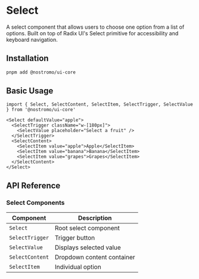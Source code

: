 # Select

A select component that allows users to choose one option from a list of options. Built on top of Radix UI's Select primitive for accessibility and keyboard navigation.

## Installation

```bash
pnpm add @nostromo/ui-core
```

## Basic Usage

```tsx
import { Select, SelectContent, SelectItem, SelectTrigger, SelectValue } from '@nostromo/ui-core'

<Select defaultValue="apple">
  <SelectTrigger className="w-[180px]">
    <SelectValue placeholder="Select a fruit" />
  </SelectTrigger>
  <SelectContent>
    <SelectItem value="apple">Apple</SelectItem>
    <SelectItem value="banana">Banana</SelectItem>
    <SelectItem value="grapes">Grapes</SelectItem>
  </SelectContent>
</Select>
```

## API Reference

### Select Components

| Component | Description |
|-----------|-------------|
| `Select` | Root select component |
| `SelectTrigger` | Trigger button |
| `SelectValue` | Displays selected value |
| `SelectContent` | Dropdown content container |
| `SelectItem` | Individual option |